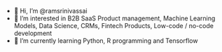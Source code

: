 - 👋 Hi, I’m @ramsrinivassai
- 👀 I’m interested in B2B SaaS Product management, Machine Learning Models, Data Science, CRMs, Fintech Products, Low-code / no-code development
- 🌱 I’m currently learning Python, R programming and Tensorflow

<!---
ramsrinivassai/ramsrinivassai is a ✨ special ✨ repository because its `README.md` (this file) appears on your GitHub profile.
You can click the Preview link to take a look at your changes.
--->
